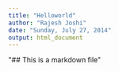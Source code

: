 ```yaml
---
title: "Helloworld"
author: "Rajesh Joshi"
date: "Sunday, July 27, 2014"
output: html_document
---
```


 "## This is a markdown file" 
